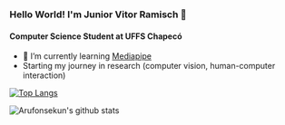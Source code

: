 ### Hello World! I'm Junior Vitor Ramisch 👋

#### Computer Science Student at UFFS Chapecó

- 🌱 I’m currently learning [Mediapipe](mediapipe.dev)
- Starting my journey in research (computer vision, human-computer interaction)

[![Top Langs](https://github-readme-stats.vercel.app/api/top-langs/?username=arufonsekun&layout=compact)](https://github.com/anuraghazra/github-readme-stats)

![Arufonsekun's github stats](https://github-readme-stats.vercel.app/api?username=arufonsekun)
<!--
**arufonsekun/arufonsekun** is a ✨ _special_ ✨ repository because its `README.md` (this file) appears on your GitHub profile.

Here are some ideas to get you started:

- 🔭 I’m currently working on ...

- 👯 I’m looking to collaborate on ...
- 🤔 I’m looking for help with ...
- 💬 Ask me about ...
- 📫 How to reach me: ...
- 😄 Pronouns: ...
- ⚡ Fun fact: ...
-->
